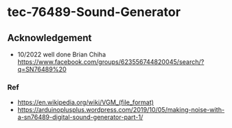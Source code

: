 # tec-76489-Sound-Generator



## Acknowledgement
- 10/2022  well done Brian Chiha
https://www.facebook.com/groups/623556744820045/search/?q=SN76489%20

### Ref
- https://en.wikipedia.org/wiki/VGM_(file_format)
- https://arduinoplusplus.wordpress.com/2019/10/05/making-noise-with-a-sn76489-digital-sound-generator-part-1/

